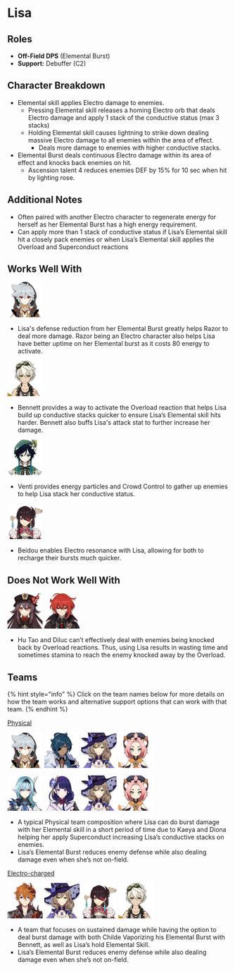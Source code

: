 # Lisa

## Roles

* **Off-Field DPS** \(Elemental Burst\)
* **Support:** Debuffer \(C2\)

## Character Breakdown

* Elemental skill applies Electro damage to enemies.
  * Pressing Elemental skill releases a homing Electro orb that deals Electro damage and apply 1 stack of the conductive status \(max 3 stacks\)
  * Holding Elemental skill causes lightning to strike down dealing massive Electro damage to all enemies within the area of effect.
    * Deals more damage to enemies with higher conductive stacks.
* Elemental Burst deals continuous Electro damage within its area of effect and knocks back enemies on hit.
  * Ascension talent 4 reduces enemies DEF by 15% for 10 sec when hit by lighting rose.

## Additional Notes

* Often paired with another Electro character to regenerate energy for herself as her Elemental Burst has a high energy requirement.
* Can apply more than 1 stack of conductive status if Lisa’s Elemental skill hit a closely pack enemies or when Lisa’s Elemental skill applies the Overload and Superconduct reactions

## Works Well With

![](../../.gitbook/assets/ui_avataricon_razor.png) 

* Lisa's defense reduction from her Elemental Burst greatly helps Razor to deal more damage. Razor being an Electro character also helps Lisa have better uptime on her Elemental burst as it costs 80 energy to activate.

![](../../.gitbook/assets/ui_avataricon_bennett.png) 

* Bennett provides a way to activate the Overload reaction that helps Lisa build up conductive stacks quicker to ensure Lisa’s Elemental skill hits harder. Bennett also buffs Lisa's attack stat to further increase her damage.

 ![](../../.gitbook/assets/ui_avataricon_venti.png) 

* Venti provides energy particles and Crowd Control to gather up enemies to help Lisa stack her conductive status.

![](../../.gitbook/assets/ui_avataricon_beidou.png) 

* Beidou enables Electro resonance with Lisa, allowing for both to recharge their bursts much quicker.

## Does Not Work Well With

![](../../.gitbook/assets/ui_avataricon_hutao.png)  ![](../../.gitbook/assets/ui_avataricon_diluc.png) 

* Hu Tao and Diluc can’t effectively deal with enemies being knocked back by Overload reactions. Thus, using Lisa results in wasting time and sometimes stamina to reach the enemy knocked away by the Overload.

## Teams

{% hint style="info" %}
Click on the team names below for more details on how the team works and alternative support options that can work with that team.
{% endhint %}

[Physical](../../teams/physical.md)

![](../../.gitbook/assets/ui_avataricon_razor.png) ![](../../.gitbook/assets/ui_avataricon_kaeya.png) ![](../../.gitbook/assets/ui_avataricon_lisa.png) ![](../../.gitbook/assets/ui_avataricon_diona.png) 

![](../../.gitbook/assets/ui_avataricon_eula.png) ![](../../.gitbook/assets/ui_avataricon_shougun.png) ![](../../.gitbook/assets/ui_avataricon_lisa.png) ![](../../.gitbook/assets/ui_avataricon_diona.png) 

* A typical Physical team composition where Lisa can do burst damage with her Elemental skill in a short period of time due to Kaeya and Diona helping her apply Superconduct increasing Lisa’s conductive stacks on enemies.
* Lisa’s Elemental Burst reduces enemy defense while also dealing damage even when she’s not on-field.

[Electro-charged ](../../teams/electro-charged.md)

![](../../.gitbook/assets/ui_avataricon_tartaglia.png) ![](../../.gitbook/assets/ui_avataricon_lisa.png) ![](../../.gitbook/assets/ui_avataricon_beidou.png) ![](../../.gitbook/assets/ui_avataricon_bennett.png) 

* A team that focuses on sustained damage while having the option to deal burst damage with both Childe Vaporizing his Elemental Burst with Bennett, as well as Lisa’s hold Elemental Skill.
* Lisa’s Elemental Burst reduces enemy defense while also dealing damage even when she’s not on-field.

